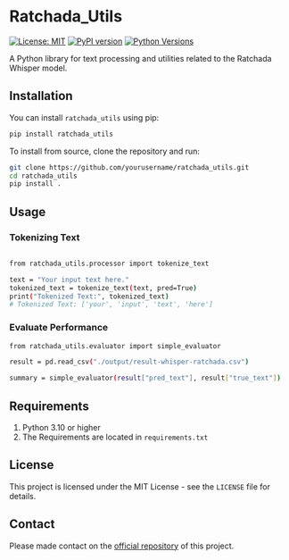 # Ratchada_Utils

[![License: MIT](https://img.shields.io/badge/License-MIT-yellow.svg)](https://opensource.org/licenses/MIT)
[![PyPI version](https://badge.fury.io/py/ratchada-utils.svg)](https://badge.fury.io/py/ratchada-utils)
[![Python Versions](https://img.shields.io/pypi/pyversions/ratchada-utils.svg)](https://pypi.org/project/ratchada-utils/)

A Python library for text processing and utilities related to the Ratchada Whisper model.

## Installation

You can install `ratchada_utils` using pip:

```bash
pip install ratchada_utils
```

To install from source, clone the repository and run:

```bash
git clone https://github.com/yourusername/ratchada_utils.git
cd ratchada_utils
pip install .
```

## Usage

### Tokenizing Text

```bash

from ratchada_utils.processor import tokenize_text

text = "Your input text here."
tokenized_text = tokenize_text(text, pred=True)
print("Tokenized Text:", tokenized_text)
# Tokenized Text: ['your', 'input', 'text', 'here']
```

### Evaluate Performance

```bash
from ratchada_utils.evaluator import simple_evaluator

result = pd.read_csv("./output/result-whisper-ratchada.csv")

summary = simple_evaluator(result["pred_text"], result["true_text"])
```

## Requirements

1. Python 3.10 or higher
2. The Requirements are located in `requirements.txt`

## License

This project is licensed under the MIT License - see the `LICENSE` file for details.

## Contact

Please made contact on the [official repository](https://github.com/thinkingmachines/set-speechtotext-poc) of this project.
